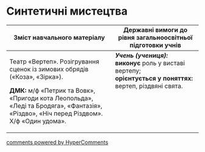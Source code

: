 <div id="hypercomments_widget" class="js-hypercomments-widget invisible"></div>

Синтетичні мистецтва
=============================================

<table>
  <tr>
    <td width="55%" align="center"><b>Зміст навчального матеріалу</b></td>
    <td width="45%" align="center"><b>Державні вимоги до рівня загальноосвітньої підготовки учнів</b></td>
  </tr>
<tbody>
  <tr>
    <td width="55%" style="vertical-align:top !important;">
<p>Театр «Вертеп». Розігрування сценок із зимових обрядів («Коза», «Зірка»).</p>
<p><b>ДМК:</b> м/ф «Петрик та Вовк», «Пригоди кота Леопольда», «Леді та Бродяга», «Фантазія», «Різдво», «Ніч перед Різдвом». Х/ф «Один удома».</p>  
	</td>
<td width="45%" style="vertical-align:top !important;"><b><i>Учень (учениця):</i></b><br>
<b>виконує</b> роль у виставі вертепу;<br>
<b>орієнтується у поняттях:</b> вертеп, різдвяні свята.<br>
</td>
	</tr>
</tbody>
</table>

<div class="js-hypercomments-container">
<a href="http://hypercomments.com" class="hc-link" title="comments widget">comments powered by HyperComments</a>
</div>